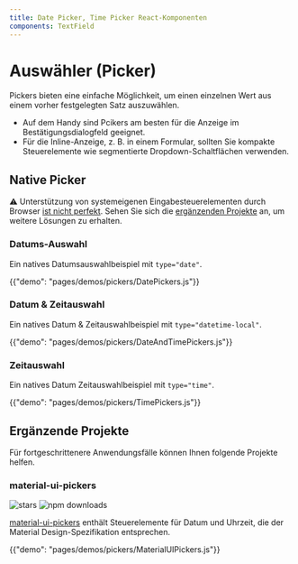 ```yaml
---
title: Date Picker, Time Picker React-Komponenten
components: TextField
---
```

# Auswähler (Picker)

<p class="description">Pickers bieten eine einfache Möglichkeit, um einen einzelnen Wert aus einem vorher festgelegten Satz auszuwählen.</p>

- Auf dem Handy sind Pcikers am besten für die Anzeige im Bestätigungsdialogfeld geeignet.
- Für die Inline-Anzeige, z. B. in einem Formular, sollten Sie kompakte Steuerelemente wie segmentierte Dropdown-Schaltflächen verwenden.

## Native Picker

⚠️ Unterstützung von systemeigenen Eingabesteuerelementen durch Browser [ist nicht perfekt](https://caniuse.com/#feat=input-datetime). Sehen Sie sich die [ergänzenden Projekte](#complementary-projects) an, um weitere Lösungen zu erhalten.

### Datums-Auswahl

Ein natives Datumsauswahlbeispiel mit `type="date"`.

{{"demo": "pages/demos/pickers/DatePickers.js"}}

### Datum & Zeitauswahl

Ein natives Datum & Zeitauswahlbeispiel mit `type="datetime-local"`.

{{"demo": "pages/demos/pickers/DateAndTimePickers.js"}}

### Zeitauswahl

Ein natives Datum Zeitauswahlbeispiel mit `type="time"`.

{{"demo": "pages/demos/pickers/TimePickers.js"}}

## Ergänzende Projekte

Für fortgeschrittenere Anwendungsfälle können Ihnen folgende Projekte helfen.

### material-ui-pickers

![stars](https://img.shields.io/github/stars/dmtrKovalenko/material-ui-pickers.svg?style=social&label=Stars) ![npm downloads](https://img.shields.io/npm/dm/material-ui-pickers.svg)

[material-ui-pickers](https://material-ui-pickers.firebaseapp.com/) enthält Steuerelemente für Datum und Uhrzeit, die der Material Design-Spezifikation entsprechen.

{{"demo": "pages/demos/pickers/MaterialUIPickers.js"}}
